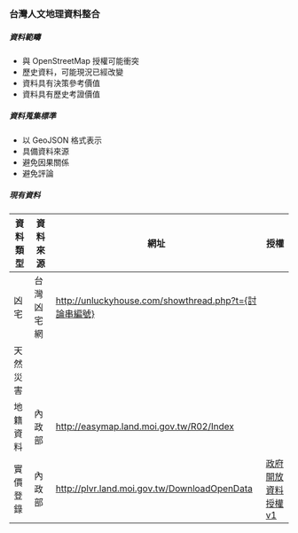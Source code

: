 ### 台灣人文地理資料整合

##### 資料範疇
* 與 OpenStreetMap 授權可能衝突
* 歷史資料，可能現況已經改變
* 資料具有決策參考價值
* 資料具有歷史考證價值

##### 資料蒐集標準
* 以 GeoJSON 格式表示
* 具備資料來源
* 避免因果關係
* 避免評論

##### 現有資料
資料類型 | 資料來源 | 網址 | 授權
---- | ---- | ---- | ----
凶宅 | 台灣凶宅網 | http://unluckyhouse.com/showthread.php?t={討論串編號} |
天然災害 | | |
地籍資料 | 內政部 | http://easymap.land.moi.gov.tw/R02/Index |
實價登錄 | 內政部 | http://plvr.land.moi.gov.tw/DownloadOpenData | [政府開放資料授權 v1](http://data.gov.tw/?q=principle)
